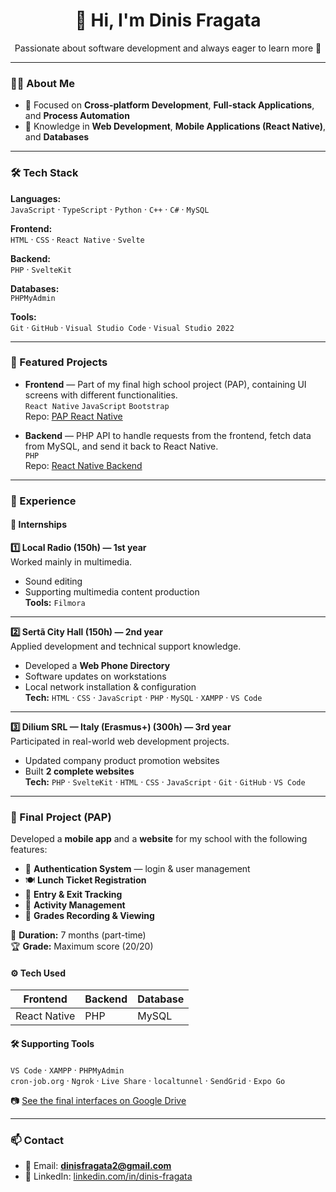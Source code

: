 <h1 align="center">👋 Hi, I'm Dinis Fragata</h1>

<p align="center">
  Passionate about software development and always eager to learn more 🚀
</p>

---

### 🧑‍💻 About Me
- 🎯 Focused on **Cross-platform Development**, **Full-stack Applications**, and **Process Automation**  
- 🧠 Knowledge in **Web Development**, **Mobile Applications (React Native)**, and **Databases**  

---

### 🛠️ Tech Stack
**Languages:**  
`JavaScript` · `TypeScript` · `Python` · `C++` · `C#` · `MySQL`

**Frontend:**  
`HTML` · `CSS` · `React Native` · `Svelte`

**Backend:**  
`PHP` · `SvelteKit`

**Databases:**  
`PHPMyAdmin`

**Tools:**  
`Git` · `GitHub` · `Visual Studio Code` · `Visual Studio 2022`

---

### 📌 Featured Projects
- **Frontend** — Part of my final high school project (PAP), containing UI screens with different functionalities.  
  `React Native` `JavaScript` `Bootstrap`  
  Repo: [PAP React Native](https://github.com/DinisFragata292204/PAP-ReactNative)

- **Backend** — PHP API to handle requests from the frontend, fetch data from MySQL, and send it back to React Native.  
  `PHP`  
  Repo: [React Native Backend](https://github.com/DinisFragata292204/reactNative-Backend)

---

### 🧭 Experience

#### 📌 Internships

**1️⃣ Local Radio (150h) — 1st year**  
Worked mainly in multimedia.  
- Sound editing  
- Supporting multimedia content production  
**Tools:** `Filmora`

---

**2️⃣ Sertã City Hall (150h) — 2nd year**  
Applied development and technical support knowledge.  
- Developed a **Web Phone Directory**  
- Software updates on workstations  
- Local network installation & configuration  
**Tech:** `HTML` · `CSS` · `JavaScript` · `PHP` · `MySQL` · `XAMPP` · `VS Code`

---

**3️⃣ Dilium SRL — Italy (Erasmus+) (300h) — 3rd year**  
Participated in real-world web development projects.  
- Updated company product promotion websites  
- Built **2 complete websites**  
**Tech:** `PHP` · `SvelteKit` · `HTML` · `CSS` · `JavaScript` · `Git` · `GitHub` · `VS Code`

---

### 📱 Final Project (PAP)

Developed a **mobile app** and a **website** for my school with the following features:  
- 🔐 **Authentication System** — login & user management  
- 🍽️ **Lunch Ticket Registration**  
- 🚪 **Entry & Exit Tracking**  
- 📅 **Activity Management**  
- 📝 **Grades Recording & Viewing**  

📌 **Duration:** 7 months (part-time)  
🏆 **Grade:** Maximum score (20/20)  

#### ⚙️ Tech Used
| **Frontend**   | **Backend** | **Database** |
|----------------|-------------|--------------|
| React Native   | PHP         | MySQL        |

#### 🛠️ Supporting Tools
`VS Code` · `XAMPP` · `PHPMyAdmin`  
`cron-job.org` · `Ngrok` · `Live Share` · `localtunnel` · `SendGrid` · `Expo Go`

📷 [See the final interfaces on Google Drive](https://drive.google.com/drive/folders/1JynohSephgTuHeBbBipc3T81ufNdVewT?usp=drive_link)

---

### 📫 Contact
- 📧 Email: **dinisfragata2@gmail.com**  
- 💼 LinkedIn: [linkedin.com/in/dinis-fragata](https://www.linkedin.com/in/dinis-fragata/)
